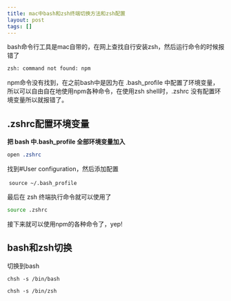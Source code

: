 ```yaml
---
title: mac中bash和zsh终端切换方法和zsh配置
layout: post
tags: []
---
```

bash命令行工具是mac自带的，在网上查找自行安装zsh，然后运行命令的时候报错了

```bash
zsh: command not found: npm
```

npm命令没有找到，在之前bash中是因为在 .bash\_profile 中配置了环境变量，所以可以自由自在地使用npm各种命令，在使用zsh shell时，.zshrc 没有配置环境变量所以就报错了。

## .zshrc配置环境变量

**把 bash 中.bash\_profile 全部环境变量加入**

```css
open .zshrc
```

找到#User configuration，然后添加配置

 `source ~/.bash_profile`

最后在 zsh 终端执行命令就可以使用了

```bash
source .zshrc
```

接下来就可以使用npm的各种命令了，yep!

## bash和zsh切换

切换到bash

```undefined
chsh -s /bin/bash
```

```undefined
chsh -s /bin/zsh
```
